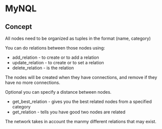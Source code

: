 # MyNQL


## Concept


All nodes need to be organized as tuples in the format (name, category)

You can do relations between those nodes using:

  * add_relation - to create or to add a relation
  * update_relation - to create or to set a relation
  * delete_relation - is the relation

The nodes will be created when they have connections, and remove if they have no more connections.

Optional you can specify a distance between nodes.

 * get_best_relation - gives you the best related nodes from a specified category
 * get_relation - tells you have good two nodes are related

The network takes in account the manmy different relations that may exist.


